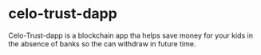 # celo-trust-dapp
Celo-Trust-dapp is a blockchain app tha helps save money for your kids in the absence of banks so the can withdraw in future time.
